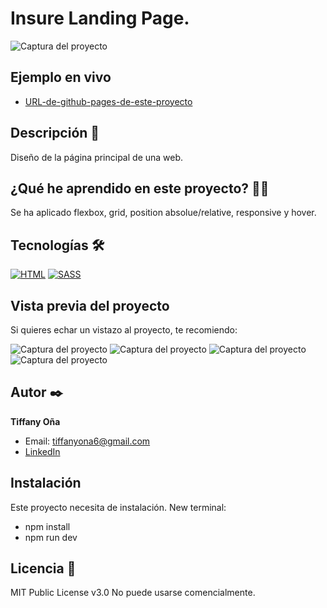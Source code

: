 # Insure Landing Page.

![Captura del proyecto](https://raw.githubusercontent.com/tiffanyona6/insure-landingg-page/main/Readme%20Images/desktop-preview.jpg)

## Ejemplo en vivo

- [URL-de-github-pages-de-este-proyecto](https://tiffanyona6.github.io/clipboard-landing-page/)


## Descripción 📑

Diseño de la página principal de una web.

## ¿Qué he aprendido en este proyecto? 🙇🏻

Se ha aplicado flexbox, grid, position absolue/relative, responsive y hover.

## Tecnologías 🛠

<!-- Iconos sacados de: https://github.com/hendrasob/badges/blob/master/README.md y https://github.com/alexandresanlim/Badges4-README.md-Profile -->

[![HTML](https://img.shields.io/badge/HTML5-E34F26?style=for-the-badge&logo=html5&logoColor=white)](https://es.wikipedia.org/wiki/HTML5)
[![SASS](https://img.shields.io/badge/Sass-CC6699?style=for-the-badge&logo=sass&logoColor=white)](https://es.wikipedia.org/wiki/SASS)

## Vista previa del proyecto

Si quieres echar un vistazo al proyecto, te recomiendo:

![Captura del proyecto](https://raw.githubusercontent.com/tiffanyona6/insure-landingg-page/main/Readme%20Images/desktop-design.jpg)
![Captura del proyecto](https://raw.githubusercontent.com/tiffanyona6/insure-landingg-page/main/Readme%20Images/active-states.jpg)
![Captura del proyecto](https://raw.githubusercontent.com/tiffanyona6/insure-landingg-page/main/Readme%20Images/mobile-design.jpg)
![Captura del proyecto](https://raw.githubusercontent.com/tiffanyona6/insure-landingg-page/main/Readme%20Images/mobile-nav-design.jpg)


## Autor ✒️

**Tiffany Oña**


- Email: tiffanyona6@gmail.com
- [LinkedIn](https://www.linkedin.com/in/tiffany-o%C3%B1a-/)

## Instalación

Este proyecto necesita de instalación. New terminal:
- npm install
- npm run dev

## Licencia 📄

MIT Public License v3.0
No puede usarse comencialmente.
